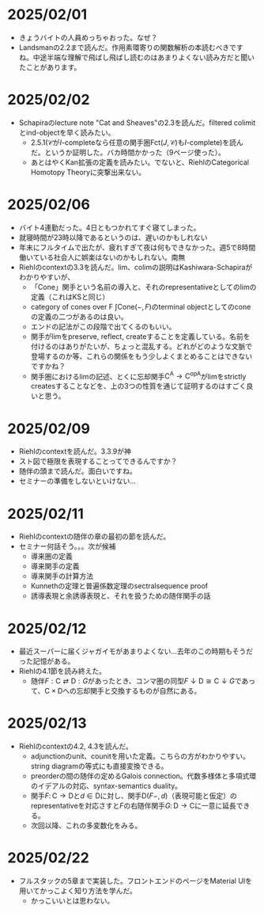 # 2025/02/01
- きょうバイトの人員めっちゃおった。なぜ？
- Landsmanの2.2まで読んだ。作用素環寄りの関数解析の本読むべきですね。中途半端な理解で飛ばし飛ばし読むのはあまりよくない読み方だと聞いたことがあります。

# 2025/02/02
- Schapiraのlecture note "Cat and Sheaves"の2.3を読んだ。filtered colimitとind-objectを早く読みたい。
  - 2.5.1($\mathscr{C}$が$I$-completeなら任意の関手圏$\mathrm{Fct}(J,\mathscr{C})$も$I$-complete)を読んだ。というか証明した。バカ時間かかった（9ページ使った）。
  - あとはやくKan拡張の定義を読みたい。でないと、RiehlのCategorical Homotopy Theoryに突撃出来ない。

# 2025/02/06
- バイト4連勤だった。4日ともつかれてすぐ寝てしまった。
- 就寝時間が23時以降であるというのは、遅いのかもしれない
- 年末にフルタイムで出たが、疲れすぎて夜は何もできなかった。週5で8時間働いている社会人に娯楽はないのかもしれない。南無
- Riehlのcontextの3.3を読んだ。lim、colimの説明はKashiwara-Schapiraがわかりやすいが、
  - 「Cone」関手という名前の導入と、それのrepresentativeとしてのlimの定義（これはKSと同じ）
  - category of cones over F $\int\mathrm{Cone}(-,F)$のterminal objectとしてのconeの定義の二つがあるのは良い。
  - エンドの記法がこの段階で出てくるのもいい。
  - 関手がlimをpreserve, reflect, createすることを定義している。名前を付けるのはありがたいが、ちょっと混乱する。どれがどのような文脈で登場するのか等、これらの関係をもう少しよくまとめることはできないですかね？
  - 関手圏におけるlimの記述、とくに忘却関手$\mathsf{C^A}\to \mathsf{C}^{\mathrm{op}\mathsf{A}}$がlimをstrictly createsすることなどを、上の3つの性質を通じて証明するのはすごく良いと思う。

# 2025/02/09
- Riehlのcontextを読んだ。3.3.9が神
- スト図で極限を表現することってできるんですか？
- 随伴の頭まで読んだ。面白いですね。
- セミナーの準備をしないといけない...

# 2025/02/11
- Riehlのcontextの随伴の章の最初の節を読んだ。
- セミナー何話そう。。。次が候補
  - 導来圏の定義
  - 導来関手の定義
  - 導来関手の計算方法
  - Kunnethの定理と普遍係数定理のsectralsequence proof
  - 誘導表現と余誘導表現と、それを扱うための随伴関手の話
 
# 2025/02/12
- 最近スーパーに届くジャガイモがあまりよくない...去年のこの時期もそうだった記憶がある。
- Riehlの4.1節を読み終えた。
  - 随伴$F:\mathsf{C}\rightleftarrows\mathsf{D}:G$があったとき、コンマ圏の同型$F\downarrow\mathsf{D}\cong \mathsf{C}\downarrow G$であって、$\mathsf{C}\times\mathsf{D}$への忘却関手と交換するものが自然にある。
 
# 2025/02/13
- Riehlのcontextの4.2, 4.3を読んだ。
  - adjunctionのunit、counitを用いた定義。こちらの方がわかりやすい。string diagramの等式にも直接変換できる。
  - preorderの間の随伴の定めるGalois connection。代数多様体と多項式環のイデアルの対応、syntax-semantics duality。
  - 関手$F\colon\mathsf{C}\to\mathsf{D}$と$d\in\mathsf D$に対し、関手$\mathsf{D}(F-,d)$（表現可能と仮定）のrepresentativeを対応さすと$F$の右随伴関手$G\colon \mathsf D\to\mathsf C$に一意に延長できる。
  - 次回以降、これの多変数化をみる。

# 2025/02/22
- フルスタックの5章まで実装した。フロントエンドのページをMaterial UIを用いてかっこよく知り方法を学んだ。
  - かっこいいとは思わない。
